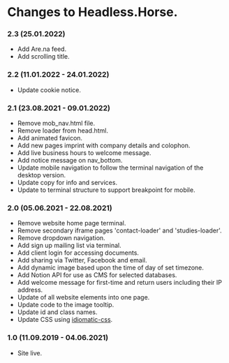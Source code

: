 # Changes to Headless.Horse.

### 2.3 (25.01.2022)
* Add Are.na feed.
* Add scrolling title.


### 2.2 (11.01.2022 - 24.01.2022)
* Update cookie notice.

### 2.1 (23.08.2021 - 09.01.2022)
* Remove mob_nav.html file.
* Remove loader from head.html.
* Add animated favicon.
* Add new pages imprint with company details and colophon.
* Add live business hours to welcome message.
* Add notice message on nav_bottom.
* Update mobile navigation to follow the terminal navigation of the desktop version.
* Update copy for info and services.
* Update to terminal structure to support breakpoint for mobile.

### 2.0 (05.06.2021 - 22.08.2021)
* Remove website home page terminal.
* Remove secondary iframe pages 'contact-loader' and 'studies-loader'.
* Remove dropdown navigation.
* Add sign up mailing list via terminal.
* Add client login for accessing documents.
* Add sharing via Twitter, Facebook and email.
* Add dynamic image based upon the time of day of set timezone.
* Add Notion API for use as CMS for selected databases.
* Add welcome message for first-time and return users including their IP address.
* Update of all website elements into one page.
* Update code to the image tooltip.
* Update id and class names.
* Update CSS using [idiomatic-css](https://github.com/necolas/idiomatic-css).

### 1.0 (11.09.2019 - 04.06.2021)
* Site live.
